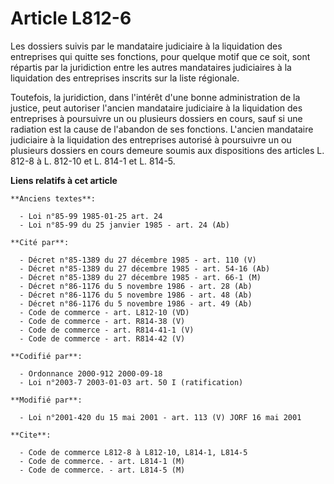 # Article L812-6

Les dossiers suivis par le mandataire judiciaire à la liquidation des entreprises qui quitte ses fonctions, pour quelque
motif que ce soit, sont répartis par la juridiction entre les autres mandataires judiciaires à la liquidation des entreprises
inscrits sur la liste régionale.

Toutefois, la juridiction, dans l'intérêt d'une bonne administration de la justice, peut autoriser l'ancien mandataire
judiciaire à la liquidation des entreprises à poursuivre un ou plusieurs dossiers en cours, sauf si une radiation est la
cause de l'abandon de ses fonctions. L'ancien mandataire judiciaire à la liquidation des entreprises autorisé à poursuivre un
ou plusieurs dossiers en cours demeure soumis aux dispositions des articles L. 812-8 à L. 812-10 et L. 814-1 et L. 814-5.

**Liens relatifs à cet article**

	**Anciens textes**:

	  - Loi n°85-99 1985-01-25 art. 24
	  - Loi n°85-99 du 25 janvier 1985 - art. 24 (Ab)

	**Cité par**:

	  - Décret n°85-1389 du 27 décembre 1985 - art. 110 (V)
	  - Décret n°85-1389 du 27 décembre 1985 - art. 54-16 (Ab)
	  - Décret n°85-1389 du 27 décembre 1985 - art. 66-1 (M)
	  - Décret n°86-1176 du 5 novembre 1986 - art. 28 (Ab)
	  - Décret n°86-1176 du 5 novembre 1986 - art. 48 (Ab)
	  - Décret n°86-1176 du 5 novembre 1986 - art. 49 (Ab)
	  - Code de commerce - art. L812-10 (VD)
	  - Code de commerce - art. R814-38 (V)
	  - Code de commerce - art. R814-41-1 (V)
	  - Code de commerce - art. R814-42 (V)

	**Codifié par**:

	  - Ordonnance 2000-912 2000-09-18
	  - Loi n°2003-7 2003-01-03 art. 50 I (ratification)

	**Modifié par**:

	  - Loi n°2001-420 du 15 mai 2001 - art. 113 (V) JORF 16 mai 2001

	**Cite**:

	  - Code de commerce L812-8 à L812-10, L814-1, L814-5
	  - Code de commerce. - art. L814-1 (M)
	  - Code de commerce. - art. L814-5 (M)
